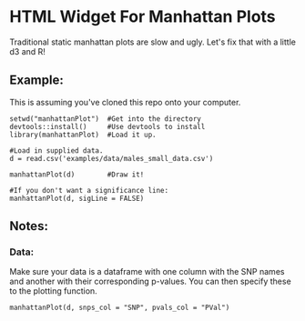 # HTML Widget For Manhattan Plots

Traditional static manhattan plots are slow and ugly. Let's fix that with a little d3 and R!

## Example: 
This is assuming you've cloned this repo onto your computer. 

```{r}
setwd("manhattanPlot")  #Get into the directory
devtools::install()     #Use devtools to install
library(manhattanPlot)  #Load it up. 

#Load in supplied data. 
d = read.csv('examples/data/males_small_data.csv')

manhattanPlot(d)        #Draw it!

#If you don't want a significance line: 
manhattanPlot(d, sigLine = FALSE)

```

## Notes: 

### Data: 

Make sure your data is a dataframe with one column with the SNP names and another with their corresponding p-values. You can then specify these to the plotting function. 

```{r}
manhattanPlot(d, snps_col = "SNP", pvals_col = "PVal")
```

